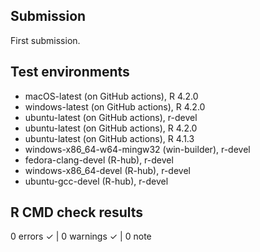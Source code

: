 ## Submission 

First submission.

## Test environments

* macOS-latest (on GitHub actions), R 4.2.0
* windows-latest (on GitHub actions), R 4.2.0
* ubuntu-latest (on GitHub actions), r-devel
* ubuntu-latest (on GitHub actions), R 4.2.0
* ubuntu-latest (on GitHub actions), R 4.1.3
* windows-x86_64-w64-mingw32 (win-builder), r-devel
* fedora-clang-devel (R-hub), r-devel
* windows-x86_64-devel (R-hub), r-devel
* ubuntu-gcc-devel (R-hub), r-devel

## R CMD check results

0 errors ✓ | 0 warnings ✓ | 0 note

